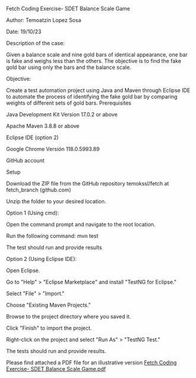 Fetch Coding Exercise- SDET Balance Scale Game

Author: Temoatzin Lopez Sosa

Date: 19/10/23

Description of the case:

Given a balance scale and nine gold bars of identical appearance, one bar is fake and weighs less than the others. The objective is to find the fake gold bar using only the bars and the balance scale.

Objective:

Create a test automation project using Java and Maven through Eclipse IDE to automate the process of identifying the fake gold bar by comparing weights of different sets of gold bars.
Prerequisites

  Java Development Kit Version 17.0.2 or above
  
  Apache Maven 3.8.8 or above
  
  Eclipse IDE (option 2)
  
  Google Chrome Versión 118.0.5993.89
  
  GitHub account

Setup

  Download the ZIP file from the GitHub repository temokssl/fetch at fetch_branch (github.com)
  
  Unzip the folder to your desired location.

Option 1 (Using cmd):

  Open the command prompt and navigate to the root location.
  
  Run the following command: mvn test
  
  The test should run and provide results

Option 2 (Using Eclipse IDE):

  Open Eclipse.
  
  Go to "Help" > "Eclipse Marketplace" and install "TestNG for Eclipse."
  
  Select "File" > "Import."
  
  Choose "Existing Maven Projects."
  
  Browse to the project directory where you saved it.
  
  Click "Finish" to import the project.
  
  Right-click on the project and select "Run As" > "TestNG Test."
  
  The tests should run and provide results.

Please find attached a PDF file for an illustrative version
[Fetch Coding Exercise- SDET Balance Scale Game.pdf](https://github.com/temokssl/fetch/files/13066499/Fetch.Coding.Exercise-.SDET.Balance.Scale.Game.pdf)
